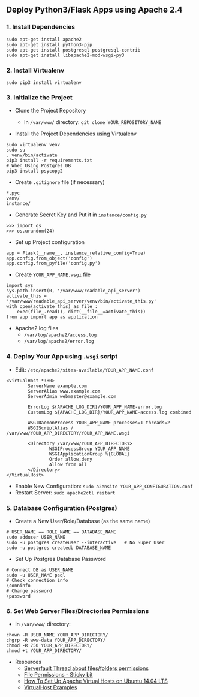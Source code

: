 ## Deploy Python3/Flask Apps using Apache 2.4



### 1. Install Dependencies
```
sudo apt-get install apache2
sudo apt-get install python3-pip
sudo apt-get install postgresql postgresql-contrib
sudo apt-get install libapache2-mod-wsgi-py3
```



### 2. Install Virtualenv
```
sudo pip3 install virtualenv
```



### 3. Initialize the Project

* Clone the Project Repository
  - In `/var/www/` directory: `git clone YOUR_REPOSITORY_NAME`


* Install the Project Dependencies using Virtualenv
```
sudo virtualenv venv
sudo su
. venv/bin/activate
pip3 install -r requirements.txt
# When Using Postgres DB
pip3 install psycopg2
```

* Create `.gitignore` file (if necessary)
```
*.pyc
venv/
instance/
```

* Generate Secret Key and Put it in `instance/config.py`
```
>>> import os
>>> os.urandom(24)
```

* Set up Project configuration
```
app = Flask(__name__, instance_relative_config=True)
app.config.from_object('config')
app.config.from_pyfile('config.py')
```

* Create `YOUR_APP_NAME.wsgi` file
```
import sys  
sys.path.insert(0, '/var/www/readable_api_server')
activate_this = '/var/www/readable_api_server/venv/bin/activate_this.py'
with open(activate_this) as file_:
    exec(file_.read(), dict(__file__=activate_this))
from app import app as application
```

* Apache2 log files
  - `/var/log/apache2/access.log`
  - `/var/log/apache2/error.log`



### 4. Deploy Your App using `.wsgi` script
* Edit: `/etc/apache2/sites-available/YOUR_APP_NAME.conf`
```
<VirtualHost *:80>
        ServerName example.com
        ServerAlias www.example.com
        ServerAdmin webmaster@example.com

        ErrorLog ${APACHE_LOG_DIR}/YOUR_APP_NAME-error.log
        CustomLog ${APACHE_LOG_DIR}/YOUR_APP_NAME-access.log combined

        WSGIDaemonProcess YOUR_APP_NAME processes=1 threads=2
        WSGIScriptAlias / /var/www/YOUR_APP_DIRECTORY/YOUR_APP_NAME.wsgi

        <Directory /var/www/YOUR_APP_DIRECTORY>
                WSGIProcessGroup YOUR_APP_NAME
                WSGIApplicationGroup %{GLOBAL}
                Order allow,deny
                Allow from all
        </Directory>
</VirtualHost>
```
* Enable New Configuration: `sudo a2ensite YOUR_APP_CONFIGURATION.conf`
* Restart Server: `sudo apache2ctl restart`



### 5. Database Configuration (Postgres)

* Create a New User/Role/Database (as the same name)
```
# USER_NAME == ROLE_NAME == DATABASE_NAME
sudo adduser USER_NAME
sudo -u postgres createuser --interactive   # No Super User
sudo -u postgres createdb DATABASE_NAME
```

* Set Up Postgres Database Password
```
# Connect DB as USER_NAME
sudo -u USER_NAME psql
# Check connection info
\conninfo
# Change password
\password
```



### 6. Set Web Server Files/Directories Permissions

* In `/var/www/` directory:
```
chown -R USER_NAME YOUR_APP_DIRECTORY/
chgrp -R www-data YOUR_APP_DIRECTORY/
chmod -R 750 YOUR_APP_DIRECTORY/
chmod +t YOUR_APP_DIRECTORY/
```

* Resources
  - [Serverfault Thread about files/folders permissions ](https://serverfault.com/questions/357108/what-permissions-should-my-website-files-folders-have-on-a-linux-webserver)
  - [File Permissions - Sticky bit ](https://help.ubuntu.com/community/FilePermissions#Sticky_Bit)
  - [How To Set Up Apache Virtual Hosts on Ubuntu 14.04 LTS](https://www.digitalocean.com/community/tutorials/how-to-set-up-apache-virtual-hosts-on-ubuntu-14-04-lts)
  - [VirtualHost Examples](https://httpd.apache.org/docs/2.4/vhosts/examples.html)
